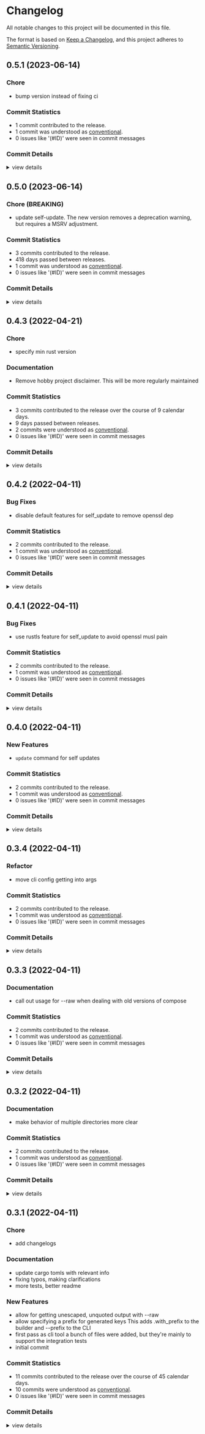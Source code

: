 # Changelog

All notable changes to this project will be documented in this file.

The format is based on [Keep a Changelog](https://keepachangelog.com/en/1.0.0/),
and this project adheres to [Semantic Versioning](https://semver.org/spec/v2.0.0.html).

## 0.5.1 (2023-06-14)

### Chore

 - <csr-id-bf51f890611057e3fed6115e8e0ea384eddce8f3/> bump version instead of fixing ci

### Commit Statistics

<csr-read-only-do-not-edit/>

 - 1 commit contributed to the release.
 - 1 commit was understood as [conventional](https://www.conventionalcommits.org).
 - 0 issues like '(#ID)' were seen in commit messages

### Commit Details

<csr-read-only-do-not-edit/>

<details><summary>view details</summary>

 * **Uncategorized**
    - Bump version instead of fixing ci ([`bf51f89`](https://github.com/mattcl/confpiler/commit/bf51f890611057e3fed6115e8e0ea384eddce8f3))
</details>

## 0.5.0 (2023-06-14)

<csr-id-a9341562e6add4adc8b204b00ff1c02859d97025/>

### Chore (BREAKING)

 - <csr-id-a9341562e6add4adc8b204b00ff1c02859d97025/> update self-update.
   The new version removes a deprecation warning, but requires a MSRV
   adjustment.

### Commit Statistics

<csr-read-only-do-not-edit/>

 - 3 commits contributed to the release.
 - 418 days passed between releases.
 - 1 commit was understood as [conventional](https://www.conventionalcommits.org).
 - 0 issues like '(#ID)' were seen in commit messages

### Commit Details

<csr-read-only-do-not-edit/>

<details><summary>view details</summary>

 * **Uncategorized**
    - Release confpiler_cli v0.5.0 ([`4c74f62`](https://github.com/mattcl/confpiler/commit/4c74f629fbb63679b141c756fd5caf5432fa70ed))
    - Release confpiler_cli v0.5.0 ([`adfcd24`](https://github.com/mattcl/confpiler/commit/adfcd24d4bc93734f71d311040740d3fa6b3e8cc))
    - Update self-update. ([`a934156`](https://github.com/mattcl/confpiler/commit/a9341562e6add4adc8b204b00ff1c02859d97025))
</details>

## 0.4.3 (2022-04-21)

<csr-id-c51a85f54f8798f0cd09204d8f361ce730440956/>

### Chore

 - <csr-id-c51a85f54f8798f0cd09204d8f361ce730440956/> specify min rust version

### Documentation

 - <csr-id-111094b489086f00c81e4c7c4bc6430b84f25a36/> Remove hobby project disclaimer.
   This will be more regularly maintained

### Commit Statistics

<csr-read-only-do-not-edit/>

 - 3 commits contributed to the release over the course of 9 calendar days.
 - 9 days passed between releases.
 - 2 commits were understood as [conventional](https://www.conventionalcommits.org).
 - 0 issues like '(#ID)' were seen in commit messages

### Commit Details

<csr-read-only-do-not-edit/>

<details><summary>view details</summary>

 * **Uncategorized**
    - Release confpiler v0.2.2, confpiler_cli v0.4.3 ([`13c07d1`](https://github.com/mattcl/confpiler/commit/13c07d1003754ef0bfbccc350ffa7ac99b066d3d))
    - Specify min rust version ([`c51a85f`](https://github.com/mattcl/confpiler/commit/c51a85f54f8798f0cd09204d8f361ce730440956))
    - Remove hobby project disclaimer. ([`111094b`](https://github.com/mattcl/confpiler/commit/111094b489086f00c81e4c7c4bc6430b84f25a36))
</details>

## 0.4.2 (2022-04-11)

### Bug Fixes

 - <csr-id-b10e3b5761e7ea8139eac83d7a31ed2afdbd48d9/> disable default features for self_update to remove openssl dep

### Commit Statistics

<csr-read-only-do-not-edit/>

 - 2 commits contributed to the release.
 - 1 commit was understood as [conventional](https://www.conventionalcommits.org).
 - 0 issues like '(#ID)' were seen in commit messages

### Commit Details

<csr-read-only-do-not-edit/>

<details><summary>view details</summary>

 * **Uncategorized**
    - Release confpiler_cli v0.4.2 ([`430e107`](https://github.com/mattcl/confpiler/commit/430e107dd144791d7d664d0a5df2744bfdc226b6))
    - Disable default features for self_update to remove openssl dep ([`b10e3b5`](https://github.com/mattcl/confpiler/commit/b10e3b5761e7ea8139eac83d7a31ed2afdbd48d9))
</details>

## 0.4.1 (2022-04-11)

### Bug Fixes

 - <csr-id-899bd6a4caa5f74acaa8dc21686fbcf8ba0bd961/> use rustls feature for self_update to avoid openssl musl pain

### Commit Statistics

<csr-read-only-do-not-edit/>

 - 2 commits contributed to the release.
 - 1 commit was understood as [conventional](https://www.conventionalcommits.org).
 - 0 issues like '(#ID)' were seen in commit messages

### Commit Details

<csr-read-only-do-not-edit/>

<details><summary>view details</summary>

 * **Uncategorized**
    - Release confpiler_cli v0.4.1 ([`aa9a456`](https://github.com/mattcl/confpiler/commit/aa9a4563677649c813e062d54096e48f6e483492))
    - Use rustls feature for self_update to avoid openssl musl pain ([`899bd6a`](https://github.com/mattcl/confpiler/commit/899bd6a4caa5f74acaa8dc21686fbcf8ba0bd961))
</details>

## 0.4.0 (2022-04-11)

### New Features

 - <csr-id-88a6565ca1306eec34de219a54d21445590c7d5c/> `update` command for self updates

### Commit Statistics

<csr-read-only-do-not-edit/>

 - 2 commits contributed to the release.
 - 1 commit was understood as [conventional](https://www.conventionalcommits.org).
 - 0 issues like '(#ID)' were seen in commit messages

### Commit Details

<csr-read-only-do-not-edit/>

<details><summary>view details</summary>

 * **Uncategorized**
    - Release confpiler_cli v0.4.0 ([`3510338`](https://github.com/mattcl/confpiler/commit/35103380caf2d5612a460360b8e898d9c92d5f70))
    - `update` command for self updates ([`88a6565`](https://github.com/mattcl/confpiler/commit/88a6565ca1306eec34de219a54d21445590c7d5c))
</details>

## 0.3.4 (2022-04-11)

<csr-id-f2728d887b88feabaf0d53a1e7bd787f288ea652/>

### Refactor

 - <csr-id-f2728d887b88feabaf0d53a1e7bd787f288ea652/> move cli config getting into args

### Commit Statistics

<csr-read-only-do-not-edit/>

 - 2 commits contributed to the release.
 - 1 commit was understood as [conventional](https://www.conventionalcommits.org).
 - 0 issues like '(#ID)' were seen in commit messages

### Commit Details

<csr-read-only-do-not-edit/>

<details><summary>view details</summary>

 * **Uncategorized**
    - Release confpiler_cli v0.3.4 ([`f308c6b`](https://github.com/mattcl/confpiler/commit/f308c6b771a26a7a7b98cf2d231d642f9b7dad49))
    - Move cli config getting into args ([`f2728d8`](https://github.com/mattcl/confpiler/commit/f2728d887b88feabaf0d53a1e7bd787f288ea652))
</details>

## 0.3.3 (2022-04-11)

### Documentation

 - <csr-id-68ffe60270a0f32a0925e7f4a3cc4f913f7da287/> call out usage for --raw when dealing with old versions of compose

### Commit Statistics

<csr-read-only-do-not-edit/>

 - 2 commits contributed to the release.
 - 1 commit was understood as [conventional](https://www.conventionalcommits.org).
 - 0 issues like '(#ID)' were seen in commit messages

### Commit Details

<csr-read-only-do-not-edit/>

<details><summary>view details</summary>

 * **Uncategorized**
    - Release confpiler_cli v0.3.3 ([`15735e3`](https://github.com/mattcl/confpiler/commit/15735e3ff10135e60ff4ca4397bd50c583495117))
    - Call out usage for --raw when dealing with old versions of compose ([`68ffe60`](https://github.com/mattcl/confpiler/commit/68ffe60270a0f32a0925e7f4a3cc4f913f7da287))
</details>

## 0.3.2 (2022-04-11)

### Documentation

 - <csr-id-6f9fa99f1ed03365a4a8e2eac8aecd7e0bd53edf/> make behavior of multiple directories more clear

### Commit Statistics

<csr-read-only-do-not-edit/>

 - 2 commits contributed to the release.
 - 1 commit was understood as [conventional](https://www.conventionalcommits.org).
 - 0 issues like '(#ID)' were seen in commit messages

### Commit Details

<csr-read-only-do-not-edit/>

<details><summary>view details</summary>

 * **Uncategorized**
    - Release confpiler_cli v0.3.2 ([`bfa0867`](https://github.com/mattcl/confpiler/commit/bfa08675f6d80496ed6f1ebdb56fd6d86c5cfe04))
    - Make behavior of multiple directories more clear ([`6f9fa99`](https://github.com/mattcl/confpiler/commit/6f9fa99f1ed03365a4a8e2eac8aecd7e0bd53edf))
</details>

## 0.3.1 (2022-04-11)

<csr-id-598449234c43b8ef010c7d738086a7a7908fd3ea/>
<csr-id-0c8f530b9d670f729c0766209f80f1fb4ea05b68/>
<csr-id-8b4d0bf65e14f1f213674d717755fe94fe51a2f8/>

### Chore

 - <csr-id-8b4d0bf65e14f1f213674d717755fe94fe51a2f8/> add changelogs

### Documentation

 - <csr-id-236de63e40891b03c7b358827f1a8de670659a89/> update cargo tomls with relevant info
 - <csr-id-97b942cc898b34b8888ce1c099ad9429b297f6cc/> fixing typos, making clarifications
 - <csr-id-a683f0db860635a5cfb5917b6efd45e5e54653ca/> more tests, better readme

### New Features

 - <csr-id-a824cb042468c2ad18edc5cf045dbb99a1142bba/> allow for getting unescaped, unquoted output with --raw
 - <csr-id-9781899d3b3101eef91af431befa964c65bf87be/> allow specifying a prefix for generated keys
   This adds .with_prefix to the builder and --prefix to the CLI
 - <csr-id-10602d0361fc6e76a084021136fb0664d9897158/> first pass as cli tool
   a bunch of files were added, but they're mainly to support the
   integration tests
 - <csr-id-72375f349bb71c2bba47e23189d54f64e0a84d73/> initial commit

### Commit Statistics

<csr-read-only-do-not-edit/>

 - 11 commits contributed to the release over the course of 45 calendar days.
 - 10 commits were understood as [conventional](https://www.conventionalcommits.org).
 - 0 issues like '(#ID)' were seen in commit messages

### Commit Details

<csr-read-only-do-not-edit/>

<details><summary>view details</summary>

 * **Uncategorized**
    - Release confpiler v0.2.1, confpiler_cli v0.3.1 ([`e781460`](https://github.com/mattcl/confpiler/commit/e78146059e9b97f324dba3806edd2d2ab5a61e10))
    - Add changelogs ([`8b4d0bf`](https://github.com/mattcl/confpiler/commit/8b4d0bf65e14f1f213674d717755fe94fe51a2f8))
    - Allow for getting unescaped, unquoted output with --raw ([`a824cb0`](https://github.com/mattcl/confpiler/commit/a824cb042468c2ad18edc5cf045dbb99a1142bba))
    - Clippy suggestions ([`5984492`](https://github.com/mattcl/confpiler/commit/598449234c43b8ef010c7d738086a7a7908fd3ea))
    - Allow specifying a prefix for generated keys ([`9781899`](https://github.com/mattcl/confpiler/commit/9781899d3b3101eef91af431befa964c65bf87be))
    - Exclude integration tests from cli package ([`0c8f530`](https://github.com/mattcl/confpiler/commit/0c8f530b9d670f729c0766209f80f1fb4ea05b68))
    - Update cargo tomls with relevant info ([`236de63`](https://github.com/mattcl/confpiler/commit/236de63e40891b03c7b358827f1a8de670659a89))
    - Fixing typos, making clarifications ([`97b942c`](https://github.com/mattcl/confpiler/commit/97b942cc898b34b8888ce1c099ad9429b297f6cc))
    - More tests, better readme ([`a683f0d`](https://github.com/mattcl/confpiler/commit/a683f0db860635a5cfb5917b6efd45e5e54653ca))
    - First pass as cli tool ([`10602d0`](https://github.com/mattcl/confpiler/commit/10602d0361fc6e76a084021136fb0664d9897158))
    - Initial commit ([`72375f3`](https://github.com/mattcl/confpiler/commit/72375f349bb71c2bba47e23189d54f64e0a84d73))
</details>

